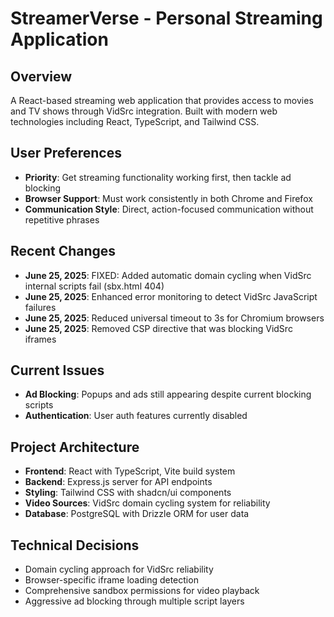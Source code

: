 # StreamerVerse - Personal Streaming Application

## Overview
A React-based streaming web application that provides access to movies and TV shows through VidSrc integration. Built with modern web technologies including React, TypeScript, and Tailwind CSS.

## User Preferences
- **Priority**: Get streaming functionality working first, then tackle ad blocking
- **Browser Support**: Must work consistently in both Chrome and Firefox
- **Communication Style**: Direct, action-focused communication without repetitive phrases

## Recent Changes
- **June 25, 2025**: FIXED: Added automatic domain cycling when VidSrc internal scripts fail (sbx.html 404)
- **June 25, 2025**: Enhanced error monitoring to detect VidSrc JavaScript failures
- **June 25, 2025**: Reduced universal timeout to 3s for Chromium browsers
- **June 25, 2025**: Removed CSP directive that was blocking VidSrc iframes

## Current Issues
- **Ad Blocking**: Popups and ads still appearing despite current blocking scripts
- **Authentication**: User auth features currently disabled

## Project Architecture
- **Frontend**: React with TypeScript, Vite build system
- **Backend**: Express.js server for API endpoints
- **Styling**: Tailwind CSS with shadcn/ui components
- **Video Sources**: VidSrc domain cycling system for reliability
- **Database**: PostgreSQL with Drizzle ORM for user data

## Technical Decisions
- Domain cycling approach for VidSrc reliability
- Browser-specific iframe loading detection
- Comprehensive sandbox permissions for video playback
- Aggressive ad blocking through multiple script layers
